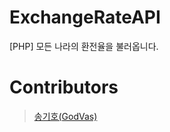 # ExchangeRateAPI
[PHP] 모든 나라의 환전율을 불러옵니다.

# Contributors
> [송기호(GodVas)](https://github.com/GodVas)

